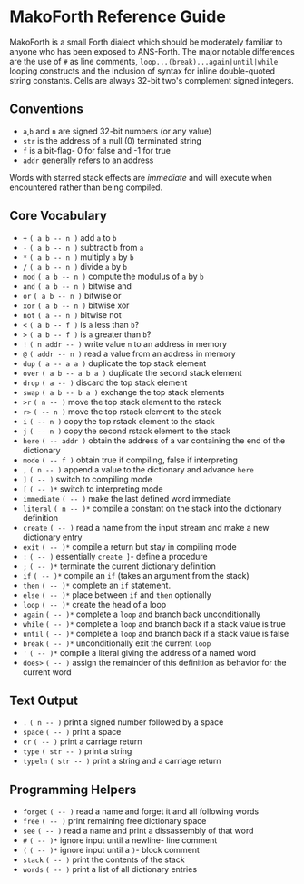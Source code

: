 MakoForth Reference Guide
=========================
MakoForth is a small Forth dialect which should be moderately familiar to anyone who has been exposed to ANS-Forth. The major notable differences are the use of `#` as line comments, `loop...(break)...again|until|while` looping constructs and the inclusion of syntax for inline double-quoted string constants. Cells are always 32-bit two's complement signed integers.

Conventions
-----------
- `a`,`b` and `n` are signed 32-bit numbers (or any value)
- `str` is the address of a null (0) terminated string
- `f` is a bit-flag- 0 for false and -1 for true
- `addr` generally refers to an address

Words with starred stack effects are *immediate* and will execute when encountered rather than being compiled.

Core Vocabulary
---------------
- `+`         `( a b -- n )`     add `a` to `b`
- `-`         `( a b -- n )`     subtract `b` from `a`
- `*`         `( a b -- n )`     multiply `a` by `b`
- `/`         `( a b -- n )`     divide `a` by `b`
- `mod`       `( a b -- n )`     compute the modulus of `a` by `b`
- `and`       `( a b -- n )`     bitwise and
- `or`        `( a b -- n )`     bitwise or
- `xor`       `( a b -- n )`     bitwise xor
- `not`       `( a -- n )`       bitwise not
- `<`         `( a b -- f )`     is `a` less than `b`?
- `>`         `( a b -- f )`     is `a` greater than `b`?
- `!`         `( n addr -- )`    write value `n` to an address in memory
- `@`         `( addr -- n )`    read a value from an address in memory
- `dup`       `( a -- a a )`     duplicate the top stack element
- `over`      `( a b -- a b a )` duplicate the second stack element
- `drop`      `( a -- )`         discard the top stack element
- `swap`      `( a b -- b a )`   exchange the top stack elements
- `>r`        `( n -- )`         move the top stack element to the rstack
- `r>`        `( -- n )`         move the top rstack element to the stack
- `i`         `( -- n )`         copy the top rstack element to the stack
- `j`         `( -- n )`         copy the second rstack element to the stack
- `here`      `( -- addr )`      obtain the address of a var containing the end of the dictionary
- `mode`      `( -- f )`         obtain true if compiling, false if interpreting
- `,`         `( n -- )`         append a value to the dictionary and advance `here`
- `]`         `( -- )`           switch to compiling mode
- `[`         `( -- )*`          switch to interpreting mode
- `immediate` `( -- )`           make the last defined word immediate
- `literal`   `( n -- )*`        compile a constant on the stack into the dictionary definition
- `create`    `( -- )`           read a name from the input stream and make a new dictionary entry
- `exit`      `( -- )*`          compile a return but stay in compiling mode
- `:`         `( -- )`           essentially `create ]`- define a procedure
- `;`         `( -- )*`          terminate the current dictionary definition
- `if`        `( -- )*`          compile an `if` (takes an argument from the stack)
- `then`      `( -- )*`          complete an `if` statement.
- `else`      `( -- )*`          place between `if` and `then` optionally
- `loop`      `( -- )*`          create the head of a loop
- `again`     `( -- )*`          complete a `loop` and branch back unconditionally
- `while`     `( -- )*`          complete a `loop` and branch back if a stack value is true
- `until`     `( -- )*`          complete a `loop` and branch back if a stack value is false
- `break`     `( -- )*`          unconditionally exit the current `loop`
- `'`         `( -- )*`          compile a literal giving the address of a named word
- `does>`     `( -- )`           assign the remainder of this definition as behavior for the current word

Text Output
-----------
- `.`         `( n -- )`         print a signed number followed by a space
- `space`     `( -- )`           print a space
- `cr`        `( -- )`           print a carriage return
- `type`      `( str -- )`       print a string
- `typeln`    `( str -- )`       print a string and a carriage return

Programming Helpers
-------------------
- `forget`    `( -- )`           read a name and forget it and all following words
- `free`      `( -- )`           print remaining free dictionary space
- `see`       `( -- )`           read a name and print a dissassembly of that word
- `#`         `( -- )*`          ignore input until a newline- line comment
- `(`         `( -- )*`          ignore input until a `)`- block comment
- `stack`     `( -- )`           print the contents of the stack
- `words`     `( -- )`           print a list of all dictionary entries







